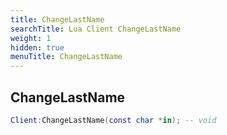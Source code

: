 ```yaml
---
title: ChangeLastName
searchTitle: Lua Client ChangeLastName
weight: 1
hidden: true
menuTitle: ChangeLastName
---
```

## ChangeLastName
```lua
Client:ChangeLastName(const char *in); -- void
```
